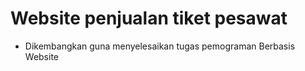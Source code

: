# Website penjualan tiket pesawat
- Dikembangkan guna menyelesaikan tugas pemograman Berbasis Website
